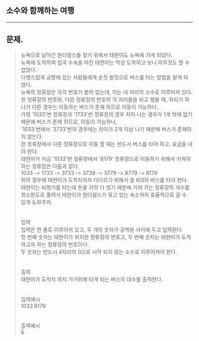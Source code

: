 ## 소수와 함께하는 여행
___
## 문제.
> 뉴욕으로 날아간 원더걸스를 찾기 위해서 태현이도 뉴욕에 가게 되었다. </br>
> 뉴욕에 도착하여 입국 수속을 마친 태현이는 막상 도착하고 보니 아무것도 할 수 없었다. </br>
> 다행스럽게 공항에 있는 사람들에게 손짓 발짓으로 버스를 타는 방법을 알게 되었다.</br>
> 뉴욕의 정류장은 각각 번호가 붙어 있는데, 이는 네 자리의 소수로 이루어져 있다. </br>
> 한 정류장의 번호와, 다른 정류장의 번호의 각 자리들을 비교 했을 때, 자리가 하나가 다른 경우는 이동하는 버스가 존재 하므로 이동이 가능하다. </br>
> 가령 '1033'번 정류장과 '1733'번 정류장의 경우 차이 나는 경우가 1개 밖에 없기 때문에 버스가 존재 하므로, 이동이 가능하나, </br>
> '1033'번에서 '3733'번의 경우에는 차이가 2개 이상 나기 때문에 버스가 존재하지 않는다. </br>
> 한 정류장에서 다른 정류장으로 이동 할 때는 반드시 버스를 타야 하고, 요금을 내야 한다.</br>
> 태현이가 지금 '1033'번 정류장에서 '8179' 정류장으로 이동하기 위해서 거쳐야 하는 정류장은 다음과 같다.</br>
> 1033 -> 1733 -> 3733 -> 3739 -> 3779 -> 8779 -> 8179</br>
> 위의 경우에 태현이가 도착지까지 다다르기 위해서 총 6대의 버스를 타야 한다. </br>
> 태현이는 비행기를 타는데 돈을 거의 다 썼기 때문에 거쳐 가는 정류장의 개수를 최소한도로 줄여서 태현이가 원더걸스가 묶고 있는 숙소까지 효율적으로 갈 수 있게 도와주자.</br>
> </br></br>
> 입력</br>
> 입력은 한 줄로 이루어져 있고, 두 개의 숫자가 공백을 사이에 두고 입력된다.</br>
> 첫 번째 숫자는 태현이가 위치한 정류장의 번호고, 두 번째 숫자는 태현이가 도착하고자 하는 정류장의 번호이다. </br>
> 두 숫자는 반드시 4자리의 0으로 시작 되지 않는 소수로 이루어져야 한다.</br>
> </br></br>
> 출력</br>
> 태현이가 도착지 까지 가기위해 타게 되는 버스의 대수를 출력한다.</br>
> </br></br>
> 입력예시</br>
> 1033 8179</br>
> </br></br>
> 출력예시</br>
> 6</br>